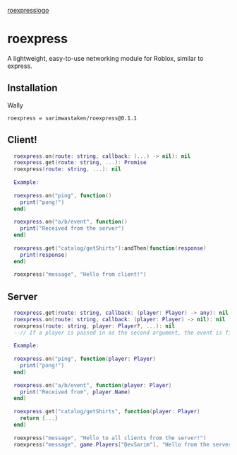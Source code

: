 [roexpresslogo](https://user-images.githubusercontent.com/55910649/161210204-1c74c7cc-b365-496e-9c5c-537dd9f59c3b.png)
# roexpress

A lightweight, easy-to-use networking module for Roblox, similar to express. 

## Installation
Wally
```
roexpress = sarimwastaken/roexpress@0.1.1
```

## Client!

```lua
  roexpress.on(route: string, callback: (...) -> nil): nil
  roexpress.get(route: string, ...): Promise
  roexpress(route: string, ...): nil
  
  Example:
  
  roexpress.on("ping", function()
    print("pong!")
  end)
  
  roexpress.on("a/b/event", function()
    print("Received from the server")
  end)
  
  roexpress.get("catalog/getShirts"):andThen(function(response)
    print(response)
  end)
  
  roexpress("message", "Hello from client!")
```

## Server
```lua
  roexpress.get(route: string, callback: (player: Player) -> any): nil
  roexpress.on(route: string, callback: (player: Player) -> nil): nil
  roexpress(route: string, player: Player?, ...): nil 
  --// If a player is passed in as the second argument, the event is fired to that player, else, to all clients
  
  Example:
  
  roexpress.on("ping", function(player: Player)
    print("pong!")
  end)
  
  roexpress.on("a/b/event", function(player: Player)
    print("Received from", player.Name)
  end)
  
  roexpress.get("catalog/getShirts", function(player: Player)
    return {...}
  end)
  
  roexpress("message", "Hello to all clients from the server!")
  roexpress("message", game.Players["DevSarim"], "Hello from the server!")
```
